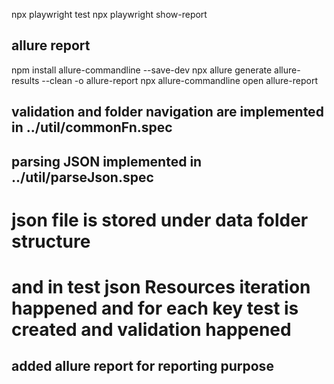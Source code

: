 npx playwright test
  npx playwright show-report

  ## allure report
npm install allure-commandline --save-dev
npx allure generate allure-results --clean -o allure-report
npx allure-commandline open allure-report

## validation and folder navigation are implemented in ../util/commonFn.spec
## parsing JSON implemented in ../util/parseJson.spec

# json file is stored under data folder structure 

# and in test json Resources iteration happened and for each key test is created and validation happened

## added allure report for reporting purpose 
